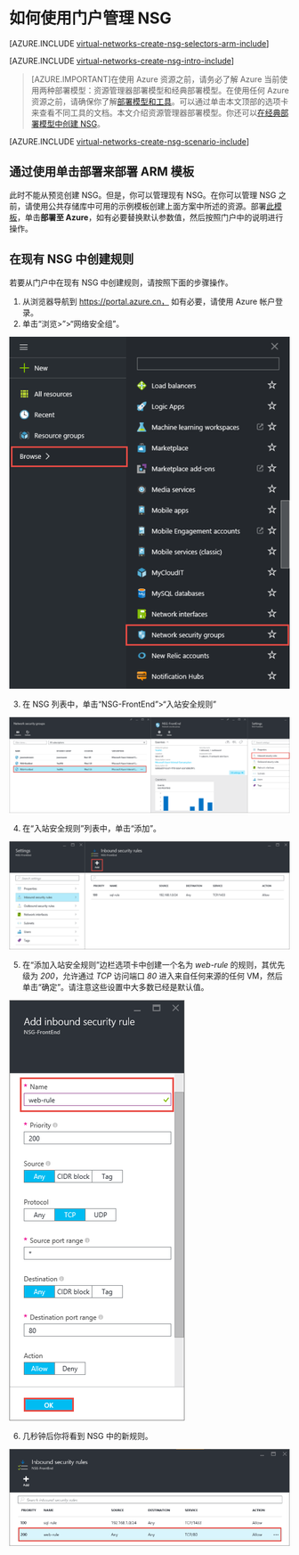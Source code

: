 <!-- ARM: tested -->

<properties 
   pageTitle="如何使用门户在 ARM 模式下创建 NSG | Azure"
   description="了解如何使用门户在 ARM 下创建和部署 NSG"
   services="virtual-network"
   documentationCenter="na"
   authors="telmosampaio"
   manager="carolz"
   editor="tysonn"
   tags="azure-resource-manager"
/>
<tags  
   ms.service="virtual-network"
   ms.date="02/04/2016"
   wacn.date="" />

# 如何使用门户管理 NSG

[AZURE.INCLUDE [virtual-networks-create-nsg-selectors-arm-include](../includes/virtual-networks-create-nsg-selectors-arm-include.md)]

[AZURE.INCLUDE [virtual-networks-create-nsg-intro-include](../includes/virtual-networks-create-nsg-intro-include.md)]

>[AZURE.IMPORTANT]在使用 Azure 资源之前，请务必了解 Azure 当前使用两种部署模型：资源管理器部署模型和经典部署模型。在使用任何 Azure 资源之前，请确保你了解[部署模型和工具](/documentation/articles/azure-classic-rm)。可以通过单击本文顶部的选项卡来查看不同工具的文档。本文介绍资源管理器部署模型。你还可以[在经典部署模型中创建 NSG](/documentation/articles/virtual-networks-create-nsg-classic-ps)。

[AZURE.INCLUDE [virtual-networks-create-nsg-scenario-include](../includes/virtual-networks-create-nsg-scenario-include.md)]

## 通过使用单击部署来部署 ARM 模板

此时不能从预览创建 NSG。但是，你可以管理现有 NSG。在你可以管理 NSG 之前，请使用公共存储库中可用的示例模板创建上面方案中所述的资源。部署[此模板](http://github.com/telmosampaio/azure-templates/tree/master/201-IaaS-WebFrontEnd-SQLBackEnd-NSG)，单击**部署至 Azure**，如有必要替换默认参数值，然后按照门户中的说明进行操作。

## 在现有 NSG 中创建规则

若要从门户中在现有 NSG 中创建规则，请按照下面的步骤操作。

1. 从浏览器导航到 https://portal.azure.cn， 如有必要，请使用 Azure 帐户登录。
2. 单击“浏览>”>“网络安全组”。

![门户 - NSG](./media/virtual-networks-create-nsg-arm-pportal/figure1.png)

3. 在 NSG 列表中，单击“NSG-FrontEnd”>“入站安全规则”

![门户 - NSG 前端](./media/virtual-networks-create-nsg-arm-pportal/figure2.png)

4. 在“入站安全规则”列表中，单击“添加”。

![门户 - 添加规则](./media/virtual-networks-create-nsg-arm-pportal/figure3.png)

5. 在“添加入站安全规则”边栏选项卡中创建一个名为 *web-rule* 的规则，其优先级为 *200*，允许通过 *TCP* 访问端口 *80* 进入来自任何来源的任何 VM，然后单击“确定”。请注意这些设置中大多数已经是默认值。

![门户 - 规则设置](./media/virtual-networks-create-nsg-arm-pportal/figure4.png)

6. 几秒钟后你将看到 NSG 中的新规则。

![门户 - 新建规则](./media/virtual-networks-create-nsg-arm-pportal/figure5.png)

<!---HONumber=79-->